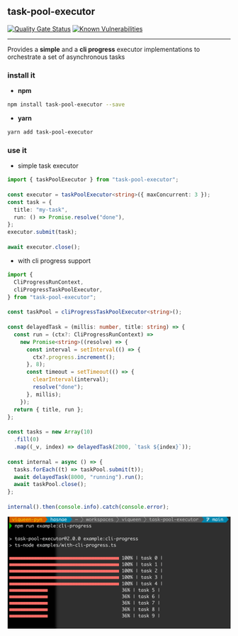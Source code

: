 ## task-pool-executor

[![Quality Gate Status](https://sonarcloud.io/api/project_badges/measure?project=viqueen_task-pool-executor&metric=alert_status)](https://sonarcloud.io/dashboard?id=viqueen_task-pool-executor)
[![Known Vulnerabilities](https://snyk.io/test/github/viqueen/task-pool-executor/badge.svg?targetFile=package.json)](https://snyk.io/test/github/viqueen/task-pool-executor?targetFile=package.json)

---

Provides a **simple** and a **cli progress** executor implementations to orchestrate a set of
asynchronous tasks

### install it

- **npm**

```bash
npm install task-pool-executor --save
```

- **yarn**

```bash
yarn add task-pool-executor
```

### use it

- simple task executor

```typescript
import { taskPoolExecutor } from "task-pool-executor";

const executor = taskPoolExecutor<string>({ maxConcurrent: 3 });
const task = {
  title: "my-task",
  run: () => Promise.resolve("done"),
};
executor.submit(task);

await executor.close();
```

- with cli progress support

```typescript
import {
  CliProgressRunContext,
  cliProgressTaskPoolExecutor,
} from "task-pool-executor";

const taskPool = cliProgressTaskPoolExecutor<string>();

const delayedTask = (millis: number, title: string) => {
  const run = (ctx?: CliProgressRunContext) =>
    new Promise<string>((resolve) => {
      const interval = setInterval(() => {
        ctx?.progress.increment();
      }, 8);
      const timeout = setTimeout(() => {
        clearInterval(interval);
        resolve("done");
      }, millis);
    });
  return { title, run };
};

const tasks = new Array(10)
  .fill(0)
  .map((_v, index) => delayedTask(2000, `task ${index}`));

const internal = async () => {
  tasks.forEach((t) => taskPool.submit(t));
  await delayedTask(8000, "running").run();
  await taskPool.close();
};

internal().then(console.info).catch(console.error);
```

![cli progress example](./docs/cli-progress-example.png)
